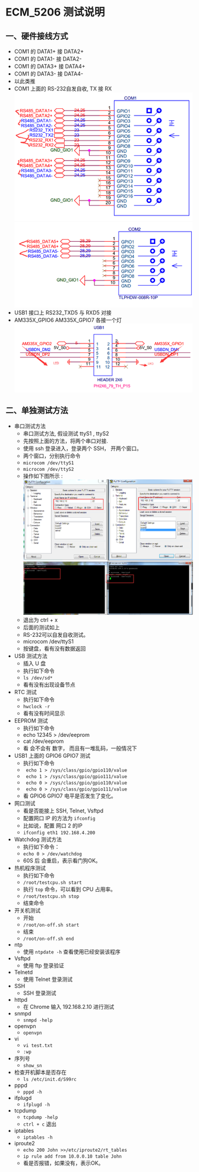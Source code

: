 # ECM_5206 测试说明

## 一、硬件接线方式
* COM1 的 DATA1+ 接 DATA2+
* COM1 的 DATA1- 接 DATA2-
* COM1 的 DATA3+ 接 DATA4+
* COM1 的 DATA3- 接 DATA4-
* 以此类推
* COM1 上面的 RS-232自发自收, TX 接 RX
  ![com1](img/TEST_COM1.jpg)
  ![com1](img/TEST_COM2.jpg)
* USB1 接口上 RS232_TXD5 与 RXD5 对接
* AM335X_GPIO6 AM335X_GPIO7 各接一个灯
  ![USB1](img/test_usb1.jpg)

## 二、单独测试方法
* 串口测试方法
  * 串口测试方法, 假设测试 ttyS1 , ttyS2
  * 先按照上面的方法，将两个串口对接.
  * 使用 ssh 登录进入，登录两个 SSH， 开两个窗口。
  * 两个窗口，分别执行命令
  * `microcom /dev/ttyS1`
  * `microcom /dev/ttyS2`
  * 操作如下图所示 :
    ![ssh_test](img/SSH_test.jpg)
    ![serial_test](img/serial_test.jpg)
  * 退出为 ctrl + x
  * 后面的测试如上
  * RS-232可以自发自收测试。
  * microcom /dev/ttyS1
  * 按键盘，看有没有数据返回
* USB 测试方法
  * 插入 U 盘
  * 执行如下命令
  * `ls /dev/sd*`
  * 看有没有出现设备节点
* RTC 测试
  * 执行如下命令
  * `hwclock -r`
  * 看有没有时间显示
* EEPROM 测试
  * 执行如下命令
  * echo 12345 > /dev/eeprom
  * cat /dev/eeprom
  * 看 会不会有 数字， 而且有一堆乱码，一般情况下
* USB1 上面的 GPIO6 GPIO7 测试
  * 执行如下命令
  * ` echo 1 > /sys/class/gpio/gpio110/value`
  * ` echo 1 > /sys/class/gpio/gpio111/value`
  * ` echo 0 > /sys/class/gpio/gpio110/value`
  * ` echo 0 > /sys/class/gpio/gpio111/value`
  * 看 GPIO6 GPIO7 电平是否发生了变化。
* 网口测试
  * 看是否能接上 SSH, Telnet, Vsftpd
  * 配置网口 IP 的方法为 `ifconfig`
  * 比如说，配置 网口 2 的IP
  * `ifconfig eth1 192.168.4.200`
* Watchdog 测试方法
  * 执行如下命令：
  * `echo 0 > /dev/watchdog`
  * 60S 后 会重启，表示看门狗OK。
* 热机程序测试
  * 执行如下命令
  * `/root/testcpu.sh start`
  * 执行 `top` 命令，可以看到 CPU 占用率。
  * `/root/testcpu.sh stop`
  * 结束命令
* 开关机测试
  * 开始
  * `/root/on-off.sh start`
  * 结束
  * `/root/on-off.sh end`
* ntp
  * 使用 `ntpdate -h` 查看使用已经安装该程序
* Vsftpd
  * 使用 ftp 登录验证
* Telnetd
  * 使用 Telnet 登录测试
* SSH
  * SSH 登录测试
* httpd
  * 在 Chrome 输入 192.168.2.10 进行测试
* snmpd
  * `snmpd -help`
* openvpn
  * `openvpn`
* vi
  *  `vi test.txt`
  * `:wp`
* 序列号
  * `show_sn`
* 检查开机脚本是否存在
  * `ls /etc/init.d/S99rc`
* pppd
  * `pppd -h`
* ifplugd
  * `ifplugd -h`
* tcpdump
  * `tcpdump -help`
  * `ctrl + c` 退出
* iptables
  * `iptables -h`
* iproute2
  * `echo 200 John >>/etc/iproute2/rt_tables`
  * `ip rule add from 10.0.0.10 table John`
  * 看是否报错，如果没有，表示OK。
